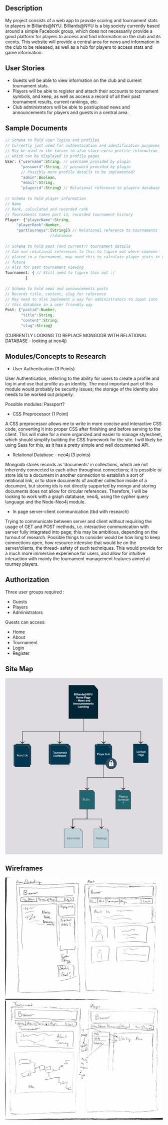Description
-----------------------

My project consists of a web app to provide scoring and tournament stats to
players in Billiards@NYU. Billiards@NYU is a big society currently based
around a simple Facebook group, which does not necessarily provide a good
platform for players to access and find information on the club and its
events. This website will provide a central area for news and information in
the club to be released, as well as a hub for players to access stats and
game information.

User Stories
-----------------------

- Guests will be able to view information on the club and current tournament
stats.
- Players will be able to register and attach their accounts to tournament
symbols, and keep, as well as access a record of all their past tournament
results, current rankings, etc.
- Club administrators will be able to post/upload news and announcements for
players and guests in a central area.

Sample Documents
----------------------

```javascript
// Schema to hold user logins and profiles
// Currently just used for authentication and identification purposes
// May be used in the future to also store extra profile information
// which can be displayed in profile pages
User: {"username":String, // username provided by plugin
       "password":String, // password provided by plugin
       // Possibly more profile details to be implemented?
       "admin":Boolean,
       "email":String,
       "playerid":String} // Relational reference to players database

// Schema to hold player information
// Name
// Rank, calculated and recorded rank
// Tournaments taken part in, recorded tournament history
Player: {"playerName":String,
	 "playerRank":Number,
	 "partTourneys":[String]} // Relational reference to tournaments
					//database

// Schema to hold past (and current?) tournament details
// Can use relational references to this to figure out where someone
// placed in a tournament, may need this to calculate player stats in the
// future
// Also for past tournament viewing
Tournament: { // Still need to figure this out :/
	     }

// Schema to hold news and announcements posts
// Records title, content, slug for reference
// May need to also implement a way for administrators to input into
// this database in a user friendly way
Post: {"postid":Number,
       "title":String,
       "content":String,
       "slug":String}
```

(CURRENTLY LOOKING TO REPLACE MONGODB WITH RELATIONAL DATABASE - looking at
neo4j)

Modules/Concepts to Research
-------------------------------------

- User Authentication (3 Points)

User Authentication, referring to the ability for users to create a profile
and log in and use that profile as an identity. The most important part of
this module would probably be security issues; the storage of the identity
also needs to be worked out properly.

Possible modules: Passport?

- CSS Preprocessor (1 Point)

A CSS preprocessor allows me to write in more concise and interactive CSS
code, converting it into proper CSS after finishing and before serving to
the client. This will make for a more organized and easier to manage stylesheet,
which should simplify building the CSS framework for the site. I will likely
be using Sass for this, as it has a pretty simple and well documented API.

- Relational Database - neo4j (3 points)

Mongodb stores records as 'documents' in collections, which are not inherently
connected to each other throughout connections; it is possible to store ids to
a document in another connection to establish a sort of relational link, or to
store documents of another collection inside of a document, but storing ids is
not directly supported by mongo and storing documents does not allow for
circular references. Therefore, I will be looking to work with a graph
database, neo4j, using the cypher query language and the Node-Neo4j module.

- In page server-client communication (tbd with research)

Trying to communicate between server and client without requiring the usage
of GET and POST methods, i.e. interactive communication with server fully
integrated into page; this may be ambitious, depending on the turnout of
research. Possible things to consider would be how long to keep connections
open, how resource intensive that would be on the server/clients, the thread-
safety of such techniques. This would provide for a much more immersive
experience for users, and allow for intuitive interaction with mainly the
tournament management features aimed at tourney players.

Authorization
---------------------------

Three user groups required :

- Guests
- Players
- Administrators

Guests can access:

- Home
- About
- Tournament
- Login
- Register

Site Map
---------------------------

![Site Map V1](/documentation/BilliardsNYUSiteMap1.png?raw=true)


Wireframes
--------------------------

![Wireframes 1](/documentation/Wireframes1.png?raw=true)
![Wireframes 2](/documentation/Wireframes2.png?raw=true)
